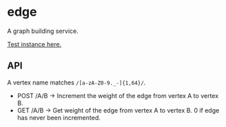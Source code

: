 edge
====

A graph building service.

[Test instance here.](http://rodarmor-edge.appspot.com)


API
---

A vertex name matches `/[a-zA-Z0-9._-]{1,64}/`.

* POST /A/B -> Increment the weight of the edge from vertex A to vertex B.
* GET /A/B -> Get weight of the edge from vertex A to vertex B. 0 if edge has never been incremented.
